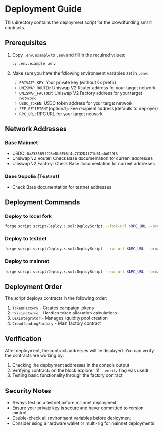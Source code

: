 # Deployment Guide

This directory contains the deployment script for the crowdfunding smart contracts.

## Prerequisites

1. Copy `.env.example` to `.env` and fill in the required values:
   ```bash
   cp .env.example .env
   ```

2. Make sure you have the following environment variables set in `.env`:
   - `PRIVATE_KEY`: Your private key (without 0x prefix)
   - `UNISWAP_ROUTER`: Uniswap V2 Router address for your target network
   - `UNISWAP_FACTORY`: Uniswap V2 Factory address for your target network
   - `USDC_TOKEN`: USDC token address for your target network
   - `FEE_RECIPIENT` (optional): Fee recipient address (defaults to deployer)
   - `RPC_URL`: RPC URL for your target network

## Network Addresses

### Base Mainnet
- USDC: `0x833589fCD6eDb6E08f4c7C32D4f71b54bdA02913`
- Uniswap V2 Router: Check Base documentation for current addresses
- Uniswap V2 Factory: Check Base documentation for current addresses

### Base Sepolia (Testnet)
- Check Base documentation for testnet addresses

## Deployment Commands

### Deploy to local fork
```bash
forge script script/Deploy.s.sol:DeployScript --fork-url $RPC_URL --broadcast
```

### Deploy to testnet
```bash
forge script script/Deploy.s.sol:DeployScript --rpc-url $RPC_URL --broadcast --verify
```

### Deploy to mainnet
```bash
forge script script/Deploy.s.sol:DeployScript --rpc-url $RPC_URL --broadcast --verify --legacy
```

## Deployment Order

The script deploys contracts in the following order:
1. `TokenFactory` - Creates campaign tokens
2. `PricingCurve` - Handles token allocation calculations
3. `DEXIntegrator` - Manages liquidity pool creation
4. `CrowdfundingFactory` - Main factory contract

## Verification

After deployment, the contract addresses will be displayed. You can verify the contracts are working by:

1. Checking the deployment addresses in the console output
2. Verifying contracts on the block explorer (if `--verify` flag was used)
3. Testing basic functionality through the factory contract

## Security Notes

- Always test on a testnet before mainnet deployment
- Ensure your private key is secure and never committed to version control
- Double-check all environment variables before deployment
- Consider using a hardware wallet or multi-sig for mainnet deployments
